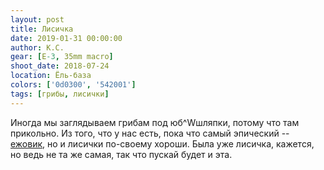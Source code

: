 ```yaml
---
layout: post
title: Лисичка
date: 2019-01-31 00:00:00
author: К.С.
gear: [E-3, 35mm macro]
shoot_date: 2018-07-24
location: Ёль-база
colors: ['0d0300', '542001']
tags: [грибы, лисички]
---
```

Иногда мы заглядываем грибам под юб^Wшляпки, потому что там прикольно. Из того, что у нас есть, пока что самый эпический -- [ежовик](https://www.dxfoto.ru/2015/09/25.html), но и лисички по-своему хороши. Была уже лисичка, кажется, но ведь не та же самая, так что пускай будет и эта.
